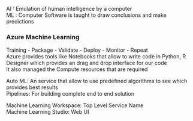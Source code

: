 AI : Emulation of human intelligence by a computer  
ML : Computer Software is taught to draw conclusions and make predictions

### Azure Machine Learning

Training - Package - Validate - Deploy - Monitor - Repeat  
Azure provides tools like Notebooks that allow to write code in Python, R  
Designer which provides an drag and drop interface for our code  
It also managed the Compute resources that are required

Auto ML: An service that allow to use predefined algorithms to see which provides best results  
Pipelines: For building complete end to end solution

Machine Learning Workspace: Top Level Service Name  
Machine Learning Studio: Web UI
